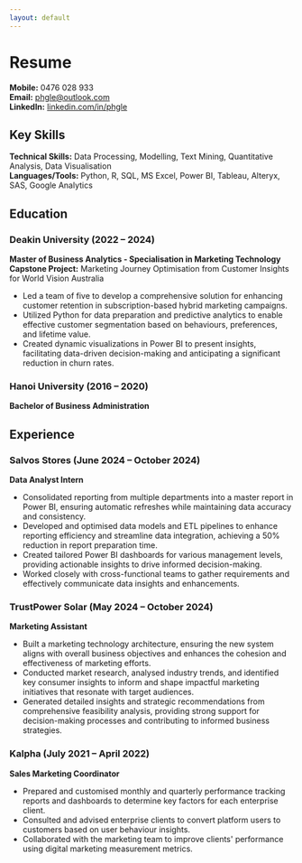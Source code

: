 ```yaml
---
layout: default
---
```


# Resume

**Mobile:** 0476 028 933  
**Email:** [phgle@outlook.com](mailto:phgle@outlook.com)  
**LinkedIn:** [linkedin.com/in/phgle](https://www.linkedin.com/in/phgle/)

## Key Skills

**Technical Skills:** Data Processing, Modelling, Text Mining, Quantitative Analysis, Data Visualisation  
**Languages/Tools:** Python, R, SQL, MS Excel, Power BI, Tableau, Alteryx, SAS, Google Analytics

## Education

### Deakin University (2022 – 2024)
**Master of Business Analytics - Specialisation in Marketing Technology**  
**Capstone Project:** Marketing Journey Optimisation from Customer Insights for World Vision Australia
- Led a team of five to develop a comprehensive solution for enhancing customer retention in subscription-based hybrid marketing campaigns.
- Utilized Python for data preparation and predictive analytics to enable effective customer segmentation based on behaviours, preferences, and lifetime value.
- Created dynamic visualizations in Power BI to present insights, facilitating data-driven decision-making and anticipating a significant reduction in churn rates.

### Hanoi University (2016 – 2020)
**Bachelor of Business Administration**

## Experience

### Salvos Stores (June 2024 – October 2024)
**Data Analyst Intern**
- Consolidated reporting from multiple departments into a master report in Power BI, ensuring automatic refreshes while maintaining data accuracy and consistency.
- Developed and optimised data models and ETL pipelines to enhance reporting efficiency and streamline data integration, achieving a 50% reduction in report preparation time.
- Created tailored Power BI dashboards for various management levels, providing actionable insights to drive informed decision-making.
- Worked closely with cross-functional teams to gather requirements and effectively communicate data insights and enhancements.

### TrustPower Solar (May 2024 – October 2024)
**Marketing Assistant**
- Built a marketing technology architecture, ensuring the new system aligns with overall business objectives and enhances the cohesion and effectiveness of marketing efforts.
- Conducted market research, analysed industry trends, and identified key consumer insights to inform and shape impactful marketing initiatives that resonate with target audiences.
- Generated detailed insights and strategic recommendations from comprehensive feasibility analysis, providing strong support for decision-making processes and contributing to informed business strategies.

### Kalpha (July 2021 – April 2022)
**Sales Marketing Coordinator**
- Prepared and customised monthly and quarterly performance tracking reports and dashboards to determine key factors for each enterprise client.
- Consulted and advised enterprise clients to convert platform users to customers based on user behaviour insights.
- Collaborated with the marketing team to improve clients' performance using digital marketing measurement metrics.